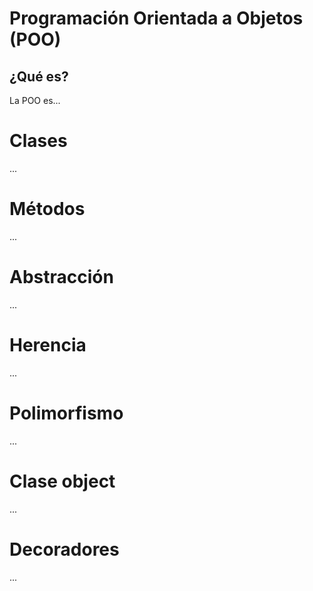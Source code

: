 # Programación Orientada a Objetos (POO)

## ¿Qué es?
La POO es...

# Clases
...
# Métodos
...
# Abstracción
...
# Herencia
...
# Polimorfismo
...
# Clase object
...
# Decoradores
...